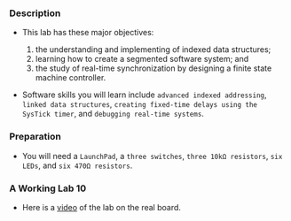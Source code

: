 ### Description
- This lab has these major objectives: 
    1) the understanding and implementing of indexed data structures;
    2) learning how to create a segmented software system; and
    3) the study of real-time synchronization by designing a finite state machine controller.

- Software skills you will learn include `advanced indexed addressing`, 
`linked data structures`, `creating fixed-time delays using the SysTick timer`, 
and `debugging real-time systems`.

### Preparation
- You will need a `LaunchPad`, a `three switches`, `three 10kΩ resistors`, 
`six LEDs`, and `six 470Ω resistors`.

### A Working Lab 10
- Here is a [video](https://youtube.com/shorts/rIM9beqi95c?feature=share) of the lab on the real board.
